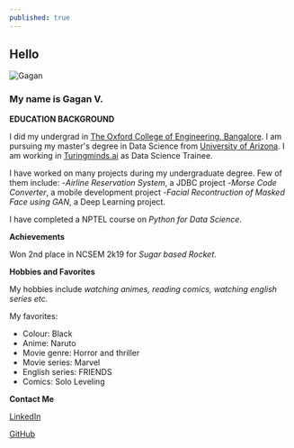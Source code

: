 ```yaml
---
published: true
---
```

## Hello
![Gagan]({{site.baseurl}}/images/1668507452885.jpeg)
### My name is Gagan V.

**EDUCATION BACKGROUND**

I did my undergrad in [The Oxford College of Engineering, Bangalore](http://www.theoxford.edu/engineering/).
I am pursuing my master's degree in Data Science from [University of Arizona](https://www.arizona.edu/).
I am working in [Turingminds.ai](https://turingminds.ai/) as Data Science Trainee.

I have worked on many projects during my undergraduate degree. Few of them include:
-_Airline Reservation System_, a JDBC project
-_Morse Code Converter_, a mobile development project
-_Facial Recontruction of Masked Face using GAN_, a Deep Learning project.

I have completed a NPTEL course on _Python for Data Science_.

**Achievements**

Won 2nd place in NCSEM 2k19 for _Sugar based Rocket_.

**Hobbies and Favorites**

My hobbies include _watching animes, reading comics, watching english series etc._

My favorites:
- Colour: Black
- Anime: Naruto
- Movie genre: Horror and thriller
- Movie series: Marvel
- English series: FRIENDS
- Comics: Solo Leveling

**Contact Me**

[LinkedIn](https://www.linkedin.com/in/gagan-v-28a5aa21b/)

[GitHub](https://github.com/gaganmarvel)
